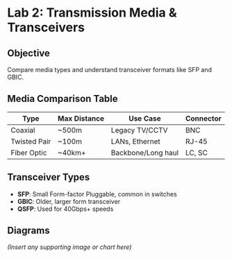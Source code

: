 # Lab 2: Transmission Media & Transceivers

## Objective
Compare media types and understand transceiver formats like SFP and GBIC.

## Media Comparison Table

| Type         | Max Distance | Use Case             | Connector |
|--------------|--------------|----------------------|-----------|
| Coaxial      | ~500m        | Legacy TV/CCTV       | BNC       |
| Twisted Pair | ~100m        | LANs, Ethernet       | RJ-45     |
| Fiber Optic  | ~40km+       | Backbone/Long haul   | LC, SC    |

## Transceiver Types

- **SFP**: Small Form-factor Pluggable, common in switches
- **GBIC**: Older, larger form transceiver
- **QSFP**: Used for 40Gbps+ speeds

## Diagrams
*(Insert any supporting image or chart here)*
